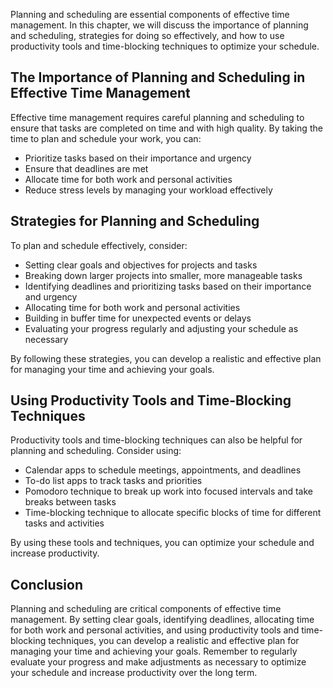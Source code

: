 
Planning and scheduling are essential components of effective time management. In this chapter, we will discuss the importance of planning and scheduling, strategies for doing so effectively, and how to use productivity tools and time-blocking techniques to optimize your schedule.

The Importance of Planning and Scheduling in Effective Time Management
----------------------------------------------------------------------

Effective time management requires careful planning and scheduling to ensure that tasks are completed on time and with high quality. By taking the time to plan and schedule your work, you can:

* Prioritize tasks based on their importance and urgency
* Ensure that deadlines are met
* Allocate time for both work and personal activities
* Reduce stress levels by managing your workload effectively

Strategies for Planning and Scheduling
--------------------------------------

To plan and schedule effectively, consider:

* Setting clear goals and objectives for projects and tasks
* Breaking down larger projects into smaller, more manageable tasks
* Identifying deadlines and prioritizing tasks based on their importance and urgency
* Allocating time for both work and personal activities
* Building in buffer time for unexpected events or delays
* Evaluating your progress regularly and adjusting your schedule as necessary

By following these strategies, you can develop a realistic and effective plan for managing your time and achieving your goals.

Using Productivity Tools and Time-Blocking Techniques
-----------------------------------------------------

Productivity tools and time-blocking techniques can also be helpful for planning and scheduling. Consider using:

* Calendar apps to schedule meetings, appointments, and deadlines
* To-do list apps to track tasks and priorities
* Pomodoro technique to break up work into focused intervals and take breaks between tasks
* Time-blocking technique to allocate specific blocks of time for different tasks and activities

By using these tools and techniques, you can optimize your schedule and increase productivity.

Conclusion
----------

Planning and scheduling are critical components of effective time management. By setting clear goals, identifying deadlines, allocating time for both work and personal activities, and using productivity tools and time-blocking techniques, you can develop a realistic and effective plan for managing your time and achieving your goals. Remember to regularly evaluate your progress and make adjustments as necessary to optimize your schedule and increase productivity over the long term.
